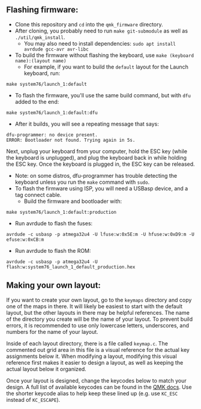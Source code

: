 ## Flashing firmware:
* Clone this repository and `cd` into the `qmk_firmware` directory.
* After cloning, you probably need to run `make git-submodule` as well as `./util/qmk_install`.
   - You may also need to install dependencies: `sudo apt install avrdude gcc-avr avr-libc`
* To build the firmware without flashing the keyboard, use `make (keyboard name):(layout name)`
   - For example, if you want to build the `default` layout for the Launch keyboard, run:
```
make system76/launch_1:default
```
* To flash the firmware, you'll use the same build command, but with `dfu` added to the end:
```
make system76/launch_1:default:dfu
```
   - After it builds, you will see a repeating message that says:
```
dfu-programmer: no device present.
ERROR: Bootloader not found. Trying again in 5s.
```
Next, unplug your keyboard from your computer, hold the ESC key (while the keyboard is unplugged), and plug the keyboard back in while holding the ESC key. Once the keyboard is plugged in, the ESC key can be released.
* Note: on some distros, dfu-programmer has trouble detecting the keyboard unless you run the `make` command with `sudo`.
* To flash the firmware using ISP, you will need a USBasp device, and a tag connect cable.
  - Build the firmware and bootloader with:
```
make system76/launch_1:default:production
```
  - Run avrdude to flash the fuses:
```
avrdude -c usbasp -p atmega32u4 -U lfuse:w:0x5E:m -U hfuse:w:0xD9:m -U efuse:w:0xCB:m
```
  - Run avrdude to flash the ROM:
```
avrdude -c usbasp -p atmega32u4 -U flash:w:system76_launch_1_default_production.hex
```

## Making your own layout:
If you want to create your own layout, go to the `keymaps` directory and copy one of the maps in there. It will likely be easiest to start with the default layout, but the other layouts in there may be helpful references. The name of the directory you create will be the name of your layout. To prevent build errors, it is recommended to use only lowercase letters, underscores, and numbers for the name of your layout.

Inside of each layout directory, there is a file called `keymap.c`. The commented out grid area in this file is a visual reference for the actual key assignments below it. When modifying a layout, modifying this visual reference first makes it easier to design a layout, as well as keeping the actual layout below it organized.

Once your layout is designed, change the keycodes below to match your design. A full list of available keycodes can be found in the [QMK docs](https://docs.qmk.fm/#/keycodes). Use the shorter keycode alias to help keep these lined up (e.g. use `KC_ESC` instead of `KC_ESCAPE`).
